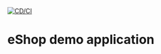 [![CD/CI](https://github.com/OpenDaje/symfony-es-cqrs-boilerplate/actions/workflows/cd-ci.yaml/badge.svg)](https://github.com/OpenDaje/symfony-es-cqrs-boilerplate/actions/workflows/cd-ci.yaml)
# eShop demo application